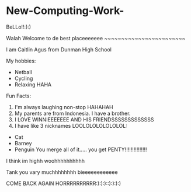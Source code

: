 # New-Computing-Work-
 BeLLo!!:):)
 
 Walah Welcome to de best placeeeeeee ~~~~~~~~~~~~~~~~~~~~~~~~
 
 I am Caitlin Agus from Dunman High School
 
 My hobbies:
 - Netball
 - Cycling
 - Relaxing HAHA
 
 Fun Facts:
 1) I'm always laughing non-stop HAHAHAH
 2) My parents are from Indonesia. I have a brother.
 3) I LOVE WINNIEEEEEEE AND HIS FRIENDSSSSSSSSSSSSS
 4) I have like 3 nicknames LOOLOLOLOLOLOLOL:
 * Cat
 * Barney
 * Penguin
 You merge all of it..... you get PENTY!!!!!!!!!!!!!!!
 
 I think im highh woohhhhhhhhhh
 
 Tank you vary muchhhhhhhh bieeeeeeeeeeee
 
 COME BACK AGAIN HORRRRRRRRRR:):):)::):):):)
